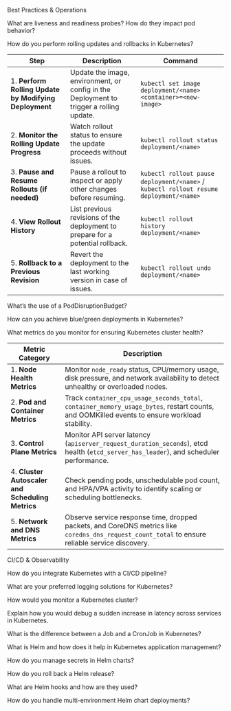 
Best Practices & Operations

What are liveness and readiness probes? How do they impact pod behavior?

How do you perform rolling updates and rollbacks in Kubernetes?

| Step | Description | Command |
|------|-------------|---------|
| 1. **Perform Rolling Update by Modifying Deployment** | Update the image, environment, or config in the Deployment to trigger a rolling update. | `kubectl set image deployment/<name> <container>=<new-image>` |
| 2. **Monitor the Rolling Update Progress** | Watch rollout status to ensure the update proceeds without issues. | `kubectl rollout status deployment/<name>` |
| 3. **Pause and Resume Rollouts (if needed)** | Pause a rollout to inspect or apply other changes before resuming. | `kubectl rollout pause deployment/<name>` / `kubectl rollout resume deployment/<name>` |
| 4. **View Rollout History** | List previous revisions of the deployment to prepare for a potential rollback. | `kubectl rollout history deployment/<name>` |
| 5. **Rollback to a Previous Revision** | Revert the deployment to the last working version in case of issues. | `kubectl rollout undo deployment/<name>` |


What’s the use of a PodDisruptionBudget?

How can you achieve blue/green deployments in Kubernetes?

What metrics do you monitor for ensuring Kubernetes cluster health?

| Metric Category | Description |
|-----------------|-------------|
| 1. **Node Health Metrics** | Monitor `node_ready` status, CPU/memory usage, disk pressure, and network availability to detect unhealthy or overloaded nodes. |
| 2. **Pod and Container Metrics** | Track `container_cpu_usage_seconds_total`, `container_memory_usage_bytes`, restart counts, and OOMKilled events to ensure workload stability. |
| 3. **Control Plane Metrics** | Monitor API server latency (`apiserver_request_duration_seconds`), etcd health (`etcd_server_has_leader`), and scheduler performance. |
| 4. **Cluster Autoscaler and Scheduling Metrics** | Check pending pods, unschedulable pod count, and HPA/VPA activity to identify scaling or scheduling bottlenecks. |
| 5. **Network and DNS Metrics** | Observe service response time, dropped packets, and CoreDNS metrics like `coredns_dns_request_count_total` to ensure reliable service discovery. |


CI/CD & Observability

How do you integrate Kubernetes with a CI/CD pipeline?

What are your preferred logging solutions for Kubernetes?

How would you monitor a Kubernetes cluster?

Explain how you would debug a sudden increase in latency across services in Kubernetes.

What is the difference between a Job and a CronJob in Kubernetes?

What is Helm and how does it help in Kubernetes application management?

How do you manage secrets in Helm charts?

How do you roll back a Helm release?

What are Helm hooks and how are they used?

How do you handle multi-environment Helm chart deployments?
